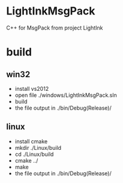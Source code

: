# LightInkMsgPack
C++ for MsgPack from project LightInk


# build


## win32

* install vs2012
* open file ./windows/LightInkMsgPack.sln
* build
* the file output in ./bin/Debug(Release)/

## linux

* install cmake
* mkdir ./Linux/build
* cd ./Linux/build
* cmake ../
* make
* the file output in ./bin/Debug(Release)/

